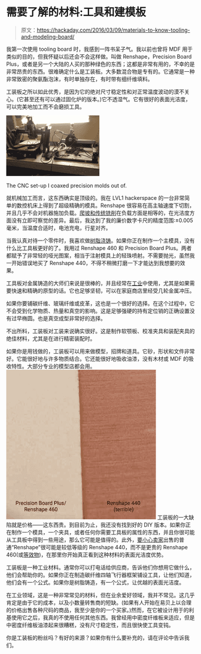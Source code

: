 # 需要了解的材料:工具和建模板

> 原文：<https://hackaday.com/2016/03/09/materials-to-know-tooling-and-modeling-board/>

我第一次使用 tooling board 时，我感到一阵书呆子气。我以前也曾将 MDF 用于类似的目的，但我怀疑以后还会不会这样做。叫做 Renshape，Precision Board Plus，或者是另一个大陆的人买的那种绿色的东西；这都是非常有用的，不幸的是非常昂贵的东西。很难确定什么是工装板。大多数混合物是专有的。它通常是一种非常致密的聚氨酯泡沫，有时单独存在，有时带有细纤维填料。

工装板之所以如此优秀，是因为它的绝对尺寸稳定性和对正常温度波动的漠不关心。(它甚至还有可以通过固化炉的版本。)它不透湿气。它有很好的表面光洁度，可以完美地加工而不会磨损工具。

[![](img/fd361e06b4c935070d8095cf8c26718c.png)](https://hackaday.com/wp-content/uploads/2016/03/cnc-set-up.jpg)

The CNC set-up I coaxed precision molds out of.

就机械加工而言，这东西确实是顶级的。我在 LVL1 hackerspace 的一台非常简单的数控机床上得到了超级精确的模具。Renshape 很容易在高主轴速度下切割，并且几乎不会对机器施加负载。[爬坡和传统铣削](http://www.harveytool.com/secure/Content/Documents/Tech_ConventionalMillingVsClimbMilling.pdf)在负载方面是相等的，在光洁度方面没有立即可察觉的差异。最后，我达到了我的廉价数字卡尺的精度范围:±0.005 毫米，当温度合适时，电池充电，行星对齐。

当我认真对待一个零件时，我喜欢做[树脂浇铸](https://hackaday.com/2016/02/09/learn-resin-casting-techniques-duplicating-plastic-parts/)。如果你正在制作一个主模具，没有什么比工具板更好的了。我用过 Renshape 460 和 Precision Board Plus。两者都赋予了非常轻的哑光图案，相当于注射模具上的轻珠喷射。不需要抛光，虽然我一开始错误地买了 Renshape 440，不得不稍微打磨一下才能达到我想要的效果。

工具板对金属铸造的大师们来说是很棒的，并且经常在[工业](http://www.ciba.cn/english001.htm)中使用，尤其是如果需要快速和精确的原型的话。它也足够坚韧，可以在家庭商店里经受几轮金属冲压。

如果你要铺碳纤维、玻璃纤维或皮革，这也是一个很好的选择。在这个过程中，它不会受到化学物质、热量和真空的影响。这是足够强硬的持有定位销的正确设置没有过早椭圆。也是真空成型非常好的选择。

不出所料，工装板对工装来说确实很好。这是制作软颚板、校准夹具和装配夹具的绝佳材料，尤其是在进行精密装配时。

如果你是用钱做的，工装板可以用来做模型，招牌和道具。它砂，形状和文件非常好。它能很好地与许多物质结合。它还能很好地吸收油漆，没有木材或 MDF 的吸收特性。大部分专业的模型店都会用。
[![2015-11-05-10.34.01](img/620f4ff1405fca9319db1caac6886054.png)](https://hackaday.com/wp-content/uploads/2016/02/2015-11-05-10-34-01.jpg) 工装板的一大缺陷就是价格——这东西贵。到目前为止，我还没有找到好的 DIY 版本。如果你正在制作一个模具，一个夹具，或者任何你需要工具板的属性的东西，并且你很可能从工具板中得到一些用途，那么它可能是值得的。此外，[要小心卖家](http://shop.carbide3d.com/collections/frontpage/products/2x3-synthetic-wood-qty-8?variant=928091635)出售的普通“Renshape”很可能是较低等级的 Renshape 440，而不是更贵的 Renshape 460(或[等效物](https://www.inventables.com/technologies/precision-board-plus))，在那里你开始真正看到这种材料的表面光洁度优势。

工装板是一种工业材料。通常你可以打电话给供应商，告诉他们你想用它做什么，他们会帮助你的。如果你正在制造碳纤维四轴飞行器框架铺设工具，让他们知道，他们会有一个公式。如果你是树脂铸造，有一个公式，让优越的表面光洁度。

在工业领域，这是一种非常常见的材料，但在业余爱好领域，我并不常见。这几乎肯定是由于它的成本，以及小数量转售商的短缺。(如果有人开始在易贝上以合理的价格出售各种尺码的商品，我至少是你的一个买家。)然而，在它被设计用于的利基使用它之后，我真的不使用任何其他东西。我曾经用中密度纤维板来适应，但是中密度纤维板油漆起来很糟糕，没有尺寸稳定性，而且很快使工具变钝。

你是工装板的粉丝吗？有好的来源？如果你有什么要补充的，请在评论中告诉我们。